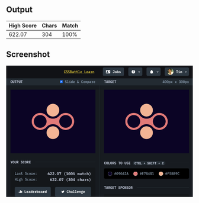 ## Output

| High Score | Chars | Match |
| ---------- | ----- | ----- |
| 622.07     | 304   | 100%  |

## Screenshot

![screenshot](screenshot.png)
